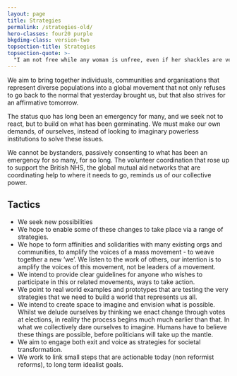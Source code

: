 ```yaml
---
layout: page
title: Strategies
permalink: /strategies-old/
hero-classes: four20 purple
bkgdimg-class: version-two
topsection-title: Strategies
topsection-quote: >-
  "I am not free while any woman is unfree, even if her shackles are very different from my own."<br/>&mdash;Audre Lorde
---
```


We aim to bring together individuals, communities and organisations that represent diverse populations into a global movement that not only refuses to go back to the normal that yesterday brought us, but that also strives for an affirmative tomorrow.

The status quo has long been an emergency for many, and we seek not to react, but to build on what has been germinating. We must make our own demands, of ourselves, instead of looking to imaginary powerless institutions to solve these issues.

We cannot be bystanders, passively consenting to what has been an emergency for so many, for so long.  The volunteer coordination that rose up to support the British NHS, the global mutual aid networks that are coordinating help to where it needs to go, reminds us of our collective power.

## Tactics
- We seek new possibilities
- We hope to enable some of these changes to take place via a range of strategies. 
- We hope to form affinities and solidarities with many existing orgs and communities, to amplify the voices of a mass movement - to weave together a new ‘we’. We listen to the work of others, our intention is to amplify the voices of this movement, not be leaders of a movement. 
- We intend to provide clear guidelines for anyone who wishes to participate in this or related movements, ways to take action. 
- We point to real world examples and prototypes that are testing the very strategies that we need to build a world that represents us all. 
- We intend to create space to imagine and envision what is possible. Whilst we delude ourselves by thinking we enact change through votes at elections, in reality the process begins much much earlier than that. In what we collectively dare ourselves to imagine. Humans have to believe these things are possible, before politicians will take up the mantle. 
- We aim to engage both exit and voice as strategies for societal transformation. 
- We work to link small steps that are actionable today (non reformist reforms), to long term idealist goals.